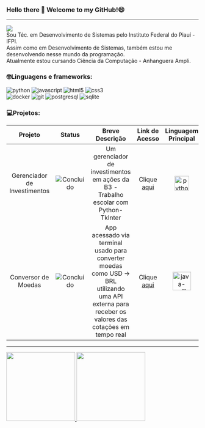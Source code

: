 ### Hello there 👋 Welcome to my GitHub!😄
---
![](https://komarev.com/ghpvc/?username=SrJohn369&style=for-the-badge)  
Sou Téc. em Desenvolvimento de Sistemas pelo Instituto Federal do Piauí - IFPI.  
Assim como em Desenvolvimento de Sistemas, também estou me desenvolvendo nesse mundo da programação.  
Atualmente estou cursando Ciência da Computação - Anhanguera Ampli.

### 🤓Linguagens e frameworks:  
![python](https://img.shields.io/badge/python-%233776AB?style=for-the-badge&logo=python&logoColor=yellow)
![javascript](https://img.shields.io/badge/javascript-%23F7DF1E?style=for-the-badge&logo=javascript&logoColor=black)
![html5](https://img.shields.io/badge/html5-%23E34F26?style=for-the-badge&logo=html5&logoColor=black)
![css3](https://img.shields.io/badge/css3-%231572B6?style=for-the-badge&logo=css3&logoColor=black)  
![docker](https://img.shields.io/badge/docker-%232496ED?style=for-the-badge&logo=docker&logoColor=black)
![git](https://img.shields.io/badge/git-%23F05032?style=for-the-badge&logo=git&logoColor=black)
![postgresql](https://img.shields.io/badge/postgresql-%234169E1?style=for-the-badge&logo=postgresql&logoColor=white)
![sqlite](https://img.shields.io/badge/sqlite-%23003B57?style=for-the-badge&logo=sqlite)  
### :computer:Projetos:
| Projeto | Status | Breve Descrição | Link de Acesso | Linguagem Principal |
| :---: |  :---: |  :---: | :---: | :---: |
| Gerenciador de Investimentos | ![Concluído](http://img.shields.io/static/v1?label=&message=CONCLUÍDO&color=GREEN&style=for-the-badge) | Um gerenciador de investimentos em ações da B3 - Trabalho escolar com Python-TkInter | Clique [aqui](https://github.com/SrJohn369/Gerenciador-de-investiments---Trabalho-escolar) | <img width="38" height="38" src="https://img.icons8.com/color/48/python--v1.png" alt="python--v1"/>
| Conversor de Moedas | ![Concluído](http://img.shields.io/static/v1?label=&message=CONCLUÍDO&color=GREEN&style=for-the-badge) | App acessado via terminal usado para converter moedas como USD -> BRL utilizando uma API externa para receber os valores das cotações em tempo real | Clique [aqui](https://github.com/SrJohn369/Java-Conversor-de-Moedas-Challenge/tree/main) | <img width="48" height="48" src="https://img.icons8.com/color/48/java-coffee-cup-logo--v1.png" alt="java-coffee-cup-logo--v1"/>

----
<div>
  <a href="https://github.com/SrJohn369">
  <img loading="lazy" height="180em" src="https://github-readme-stats.vercel.app/api/top-langs/?username=SrJohn369&layout=compact&langs_count=7&theme=codeSTACKr"/>
  <img loading="lazy" height="180em" src="https://github-readme-stats.vercel.app/api?username=SrJohn369&show_icons=true&theme=codeSTACKr&include_all_commits=true&count_private=true"/>
</div>
